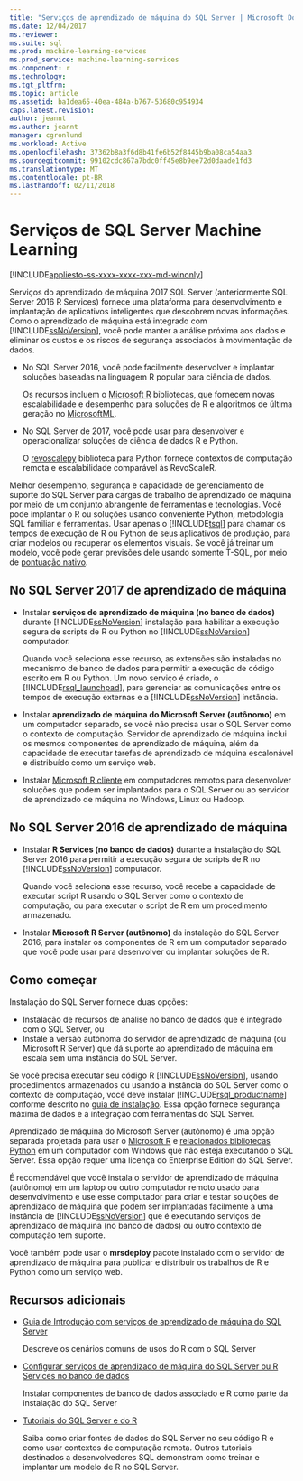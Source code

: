 ```yaml
---
title: "Serviços de aprendizado de máquina do SQL Server | Microsoft Docs"
ms.date: 12/04/2017
ms.reviewer: 
ms.suite: sql
ms.prod: machine-learning-services
ms.prod_service: machine-learning-services
ms.component: r
ms.technology: 
ms.tgt_pltfrm: 
ms.topic: article
ms.assetid: ba1dea65-40ea-484a-b767-53680c954934
caps.latest.revision: 
author: jeannt
ms.author: jeannt
manager: cgronlund
ms.workload: Active
ms.openlocfilehash: 37362b8a3f6d8b41fe6b52f8445b9ba08ca54aa3
ms.sourcegitcommit: 99102cdc867a7bdc0ff45e8b9ee72d0daade1fd3
ms.translationtype: MT
ms.contentlocale: pt-BR
ms.lasthandoff: 02/11/2018
---
```

# <a name="sql-server-machine-learning-services"></a>Serviços de SQL Server Machine Learning
[!INCLUDE[appliesto-ss-xxxx-xxxx-xxx-md-winonly](../../includes/appliesto-ss-xxxx-xxxx-xxx-md-winonly.md)]

Serviços do aprendizado de máquina 2017 SQL Server (anteriormente SQL Server 2016 R Services) fornece uma plataforma para desenvolvimento e implantação de aplicativos inteligentes que descobrem novas informações. Como o aprendizado de máquina está integrado com [!INCLUDE[ssNoVersion](../../includes/ssnoversion-md.md)], você pode manter a análise próxima aos dados e eliminar os custos e os riscos de segurança associados à movimentação de dados.
  
+ No SQL Server 2016, você pode facilmente desenvolver e implantar soluções baseadas na linguagem R popular para ciência de dados. 

    Os recursos incluem o [Microsoft R](https://docs.microsoft.com/machine-learning-server/r-reference/revoscaler/revoscaler) bibliotecas, que fornecem novas escalabilidade e desempenho para soluções de R e algoritmos de última geração no [MicrosoftML](https://docs.microsoft.com/machine-learning-server/r-reference/microsoftml/microsoftml-package).
+ No SQL Server de 2017, você pode usar para desenvolver e operacionalizar soluções de ciência de dados R e Python. 

    O [revoscalepy](../python/what-is-revoscalepy.md) biblioteca para Python fornece contextos de computação remota e escalabilidade comparável às RevoScaleR.

Melhor desempenho, segurança e capacidade de gerenciamento de suporte do SQL Server para cargas de trabalho de aprendizado de máquina por meio de um conjunto abrangente de ferramentas e tecnologias. Você pode implantar o R ou soluções usando conveniente Python, metodologia SQL familiar e ferramentas. Usar apenas o [!INCLUDE[tsql](../../includes/tsql-md.md)] para chamar os tempos de execução de R ou Python de seus aplicativos de produção, para criar modelos ou recuperar os elementos visuais. Se você já treinar um modelo, você pode gerar previsões dele usando somente T-SQL, por meio de [pontuação nativo](../sql-native-scoring.md).

## <a name="machine-learning-in-sql-server-2017"></a>No SQL Server 2017 de aprendizado de máquina

+ Instalar **serviços de aprendizado de máquina (no banco de dados)** durante [!INCLUDE[ssNoVersion](../../includes/ssnoversion-md.md)] instalação para habilitar a execução segura de scripts de R ou Python no [!INCLUDE[ssNoVersion](../../includes/ssnoversion-md.md)] computador.
  
    Quando você seleciona esse recurso, as extensões são instaladas no mecanismo de banco de dados para permitir a execução de código escrito em R ou Python. Um novo serviço é criado, o [!INCLUDE[rsql_launchpad](../../includes/rsql-launchpad-md.md)], para gerenciar as comunicações entre os tempos de execução externas e a [!INCLUDE[ssNoVersion](../../includes/ssnoversion-md.md)] instância.
  
+ Instalar **aprendizado de máquina do Microsoft Server (autônomo)** em um computador separado, se você não precisa usar o SQL Server como o contexto de computação. Servidor de aprendizado de máquina inclui os mesmos componentes de aprendizado de máquina, além da capacidade de executar tarefas de aprendizado de máquina escalonável e distribuído como um serviço web.
  
+ Instalar [Microsoft R cliente](https://docs.microsoft.com/machine-learning-server/r-client/what-is-microsoft-r-client) em computadores remotos para desenvolver soluções que podem ser implantados para o SQL Server ou ao servidor de aprendizado de máquina no Windows, Linux ou Hadoop.

## <a name="machine-learning-in-sql-server-2016"></a>No SQL Server 2016 de aprendizado de máquina

+ Instalar **R Services (no banco de dados)** durante a instalação do SQL Server 2016 para permitir a execução segura de scripts de R no [!INCLUDE[ssNoVersion](../../includes/ssnoversion-md.md)] computador.
  
    Quando você seleciona esse recurso, você recebe a capacidade de executar script R usando o SQL Server como o contexto de computação, ou para executar o script de R em um procedimento armazenado.
  
+ Instalar **Microsoft R Server (autônomo)** da instalação do SQL Server 2016, para instalar os componentes de R em um computador separado que você pode usar para desenvolver ou implantar soluções de R.

## <a name="how-to-get-started"></a>Como começar

Instalação do SQL Server fornece duas opções:

+ Instalação de recursos de análise no banco de dados que é integrado com o SQL Server, ou
+ Instale a versão autônoma do servidor de aprendizado de máquina (ou Microsoft R Server) que dá suporte ao aprendizado de máquina em escala sem uma instância do SQL Server.

Se você precisa executar seu código R [!INCLUDE[ssNoVersion](../../includes/ssnoversion-md.md)], usando procedimentos armazenados ou usando a instância do SQL Server como o contexto de computação, você deve instalar [!INCLUDE[rsql_productname](../../includes/rsql-productname-md.md)] conforme descrito no [guia de instalação](../../advanced-analytics/r/set-up-sql-server-r-services-in-database.md). Essa opção fornece segurança máxima de dados e a integração com ferramentas do SQL Server.

Aprendizado de máquina do Microsoft Server (autônomo) é uma opção separada projetada para usar o [Microsoft R](https://docs.microsoft.com/machine-learning-server/r-reference/introducing-r-server-r-package-reference) e [relacionados bibliotecas Python](../python/what-is-revoscalepy.md) em um computador com Windows que não esteja executando o SQL Server. Essa opção requer uma licença do Enterprise Edition do SQL Server.
    
É recomendável que você instala o servidor de aprendizado de máquina (autônomo) em um laptop ou outro computador remoto usado para desenvolvimento e use esse computador para criar e testar soluções de aprendizado de máquina que podem ser implantadas facilmente a uma instância de [!INCLUDE[ssNoVersion](../../includes/ssnoversion-md.md)] que é executando serviços de aprendizado de máquina \(no banco de dados\) ou outro contexto de computação tem suporte.
  
Você também pode usar o **mrsdeploy** pacote instalado com o servidor de aprendizado de máquina para publicar e distribuir os trabalhos de R e Python como um serviço web.

## <a name="additional-resources"></a>Recursos adicionais

+ [Guia de Introdução com serviços de aprendizado de máquina do SQL Server](../../advanced-analytics/r/getting-started-with-sql-server-r-services.md)
 
    Descreve os cenários comuns de usos do R com o SQL Server

+ [Configurar serviços de aprendizado de máquina do SQL Server ou R Services no banco de dados](../../advanced-analytics/r/set-up-sql-server-r-services-in-database.md)

    Instalar componentes de banco de dados associado e R como parte da instalação do SQL Server
  
+ [Tutoriais do SQL Server e do R](../../advanced-analytics/tutorials/sql-server-r-tutorials.md)

    Saiba como criar fontes de dados do SQL Server no seu código R e como usar contextos de computação remota. Outros tutoriais destinados a desenvolvedores SQL demonstram como treinar e implantar um modelo de R no SQL Server.
